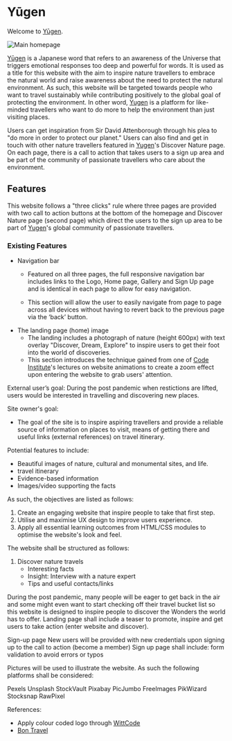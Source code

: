 # Yūgen

Welcome to [Yūgen](https://peanutbutterclassic.github.io/yugen/). 

![Main homepage](https://raw.githubusercontent.com/peanutbutterclassic/yugen/master/assets/images/readme-images/am-i-responsive.png)

[Yūgen](https://8000-aquamarine-woodpecker-p6r7i0xp.ws-eu07.gitpod.io/index.html) is a Japanese word that refers to an awareness of the Universe that triggers emotional responses too deep and powerful for words. It is used as a title for this website with the aim to inspire nature travellers to embrace the natural world and raise awareness about the need to protect the natural environment. As such, this website will be targeted towards people who want to travel sustainably while contributing positively to the global goal of protecting the environment. In other word, [Yugen](https://8000-aquamarine-woodpecker-p6r7i0xp.ws-eu07.gitpod.io/index.html)  is a platform for like-minded travellers who want to do more to help the environment than just visiting places. 

Users can get inspiration from Sir David Attenborough through his plea to "do more in order to protect our planet." Users can also find and get in touch with other nature travellers featured in [Yugen](https://8000-aquamarine-woodpecker-p6r7i0xp.ws-eu07.gitpod.io/index.html)'s Discover Nature page. On each page, there is a call to action that takes users to a sign up area and be part of the community of passionate travellers who care about the environment.  

## Features

This website follows a "three clicks" rule where three pages are provided with two call to action buttons at the bottom of the homepage and Discover Nature page (second page) which direct the users to the sign up area to be part of [Yugen](https://8000-aquamarine-woodpecker-p6r7i0xp.ws-eu07.gitpod.io/index.html)'s global community of passionate travellers.

### Existing Features

* Navigation bar 

  * Featured on all three pages, the full responsive navigation bar includes links to the Logo, Home page, Gallery and Sign Up page and is identical in each page to allow for easy navigation.

  * This section will allow the user to easily navigate from page to page across all devices without having to revert back to the previous page via the ‘back’ button.

<!-- Add screenshot of navigation bar -->
<!-- ![Navigation Bar](../css/) -->

* The landing page (home) image
  * The landing includes a photograph of nature (height 600px) with text overlay "Discover, Dream, Explore" to inspire users to get their foot into the world of discoveries.
  * This section introduces the technique gained from one of [Code Institute](https://codeinstitute.net/)'s lectures on website animations to create a zoom effect upon entering the website to grab users' attention.





External user’s goal:
 During the post pandemic when restictions are lifted, users would be interested in travelling and discovering new places. 

Site owner's goal:
* The goal of the site is to inspire aspiring travellers and provide a reliable source of information on places to visit, means of getting there and useful links (external references) on travel itinerary. 

Potential features to include:
* Beautiful images of nature, cultural and monumental sites, and life. 
* travel itinerary
* Evidence-based information
* Images/video supporting the facts

As such, the objectives are listed as follows:
1. Create an engaging website that inspire people to take that first step.
2. Utilise and maximise UX design to improve users experience.
3. Apply all essential learning outcomes from HTML/CSS modules to optimise the website's look and feel.

The website shall be structured as follows:
1. Discover nature travels
    * Interesting facts
    * Insight: Interview with a nature expert
    * Tips and useful contacts/links

During the post pandemic, many people will be eager to get back in the air and some might even want to start checking off their travel bucket list so this website is designed to inspire people to discover the Wonders the world has to offer.
Landing page shall include a teaser to promote, inspire and get users to take action (enter website and discover).

Sign-up page
New users will be provided with new credentials upon signing up to the call to action (become a member)
Sign up page shall include: form validation to avoid errors or typos

Pictures will be used to illustrate the website. As such the following platforms shall be considered:

Pexels
Unsplash
StockVault
Pixabay
PicJumbo
FreeImages
PikWizard
Stocksnap
RawPixel

References:
- Apply colour coded logo through [WittCode](https://www.youtube.com/watch?v=5EJWYUwOe3E)
- [Bon Travel](https://www.bontraveler.com/12-beautiful-foreign-words-that-describe-wanderlust/)
